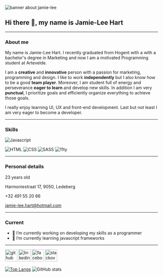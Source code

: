 ![banner about jamie-lee ](https://i.postimg.cc/1X76shjq/Banner-github.png)

## Hi there 👋, my name is Jamie-Lee Hart 
---

### About me 
My name is Jamie-Lee Hart. I recently graduated from Hogent with a with a bachelor's degree in Marketing and now I am a motivated Programming student at Artevelde.

I am a **creative** and **innovative** person with a passion for marketing, programming and design. I like to work **independently** but I also know how to be a good **team player**. Moreover, I am student full of energy and perseverance **eager to learn** and develop new skills. In addition I am very **punctual**, I prioritize goals and efficiently organize everything to achieve those goals.

I really enjoy learning UI, UX and front-end development. Last but not least I am very eager to become a developer.

---

### Skills


![Javascript](https://img.shields.io/badge/Code-JavaScript-informational?style=flat&logo=javascript&logoColor=white&color=orange) 

![HTML](https://img.shields.io/badge/Code%20-HTML-orange)
![CSS](https://img.shields.io/badge/Code%20-CSS-orange)
![SASS](https://img.shields.io/badge/Code%20-SASS-orange)
![11ty](https://img.shields.io/badge/Code%20-11ty-orange)
 
---

### Personal details

23 years old 

Harmoniestraat 17, 9050, Ledeberg

+32 491 55 20 66

jamie-lee.hart@hotmail.com

---

### Current 

- 🔭 I’m currently working on developing my skills as a programmer  
- 🌱 I’m currently learning javascript frameworks  

---

[<img src='https://cdn.jsdelivr.net/npm/simple-icons@3.0.1/icons/github.svg' alt='github' height='40'>](https://github.com/pgm-jamihart)  [<img src='https://cdn.jsdelivr.net/npm/simple-icons@3.0.1/icons/linkedin.svg' alt='linkedin' height='40'>](https://www.linkedin.com/in/jamie-lee-hart-272b08100/)  [<img src='https://cdn.jsdelivr.net/npm/simple-icons@3.0.1/icons/facebook.svg' alt='facebook' height='40'>](https://www.facebook.com/jamieleehart)  [<img src='https://cdn.jsdelivr.net/npm/simple-icons@3.0.1/icons/stackoverflow.svg' alt='stackoverflow' height='40'>](https://stackoverflow.com/users/15403327)   

[![Top Langs](https://github-readme-stats.vercel.app/api/top-langs/?username=pgm-jamihart)](https://github.com/anuraghazra/github-readme-stats) ![GitHub stats](https://github-readme-stats.vercel.app/api?username=pgm-jamihart&show_icons=true)   

